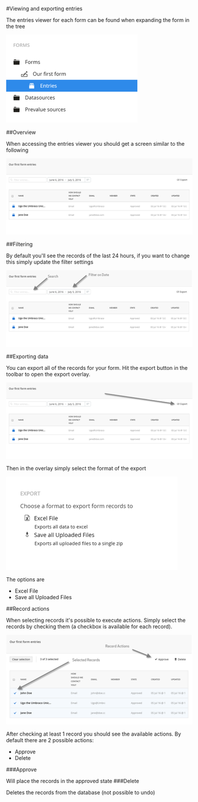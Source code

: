 #Viewing and exporting entries

The entries viewer for each form can be found when expanding the form in the tree

![Tree](tree.png)

##Overview

When accessing the entries viewer you should get a screen similar to the following

![Entries viewer](EntriesViewer.png)

##Filtering

By default you'll see the records of the last 24 hours, if you want to change this simply update the filter settings

![Filter](Filter.png)

##Exporting data

You can export all of the records for your form. Hit the export button in the toolbar to open the export overlay.

![Export all button](ExportAllButton.png)

Then in the overlay simply select the format of the export

![Export all dialog](ExportAllDialog.png)

The options are

- Excel File
- Save all Uploaded Files

##Record actions

When selecting records it's possible to execute actions. Simply select the records by checking them (a checkbox is available for each record).

![Record bulk actions](BulkActions.png)

After checking at least 1 record you should see the available actions.
By default there are 2 possible actions:

- Approve
- Delete

###Approve

Will place the records in the approved state
###Delete

Deletes the records from the database (not possible to undo)
